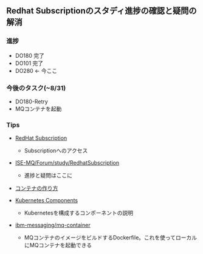 
## Redhat Subscriptionのスタディ進捗の確認と疑問の解消

### 進捗

- DO180 完了
- DO101 完了
- DO280 <- 今ここ


### 今後のタスク(~8/31)
- DO180-Retry
- MQコンテナを起動


### Tips

- [RedHat Subscription](https://rol.redhat.com/rol/app/)
    - Subscriptionへのアクセス

- [ISE-MQ/Forum/study/RedhatSubscription](https://github.ibm.com/ISE-MQ/Forum/tree/master/study/RedhatSubscription)
    - 進捗と疑問はここに

- [コンテナの作り方](https://www.slideshare.net/zembutsu/what-isdockerdoing)

- [Kubernetes Components](https://kubernetes.io/ja/docs/concepts/overview/components/)  
    - Kubernetesを構成するコンポーネントの説明

- [ibm-messaging/mq-container](https://github.com/ibm-messaging/mq-container)
    - MQコンテナのイメージをビルドするDockerfile。これを使ってローカルにMQコンテナを起動できる

